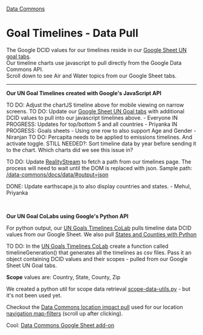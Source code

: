 [Data Commons](../../)

# Goal Timelines - Data Pull

The Google DCID values for our timelines reside in our <a href="https://docs.google.com/spreadsheets/d/1IGyvcMV5wkGaIWM5dyB-vQIXXZFJUMV3WRf_UmyLkRk/edit?usp=sharing" target="googleUnGoals">Google Sheet UN goal tabs</a>.  
Our timeline charts use javascript to pull directly from the Google Data Commons API.  
Scroll down to see Air and Water topics from our Google Sheet tabs.

---

**Our UN Goal Timelines created with Google's JavaScript API**

TO DO: Adjust the chartJS timeline above for mobile viewing on narrow screens.
TO DO: Update our [Google Sheet UN Goal tabs](https://docs.google.com/spreadsheets/d/1IGyvcMV5wkGaIWM5dyB-vQIXXZFJUMV3WRf_UmyLkRk/edit?usp=sharing) with additional DCID values to pull into our javascript timelines above. - Everyone
IN PROGRESS: Updates for top/bottom 5 and all countries - Priyanka
IN PROGRESS: Goals sheets - Using one row to also support Age and Gender - Niranjan
TO DO: Percapita needs to be applied to emissions timelines. And activate toggle.
STILL NEEDED?: Sort timeline data by year before sending it to the chart. Which charts did we see this issue in?

TO DO: Update [RealityStream](/realitystream/models/) to fetch a path from our timelines page. The process will need to wait until the DOM is replaced with json. Sample path: [/data-commons/docs/data/#output=json](https://model.earth/data-commons/docs/data/#output=json)

<!--
[Our Run Models Colab](https://colab.research.google.com/drive/1zu0WcCiIJ5X3iN1Hd1KSW4dGn0JuodB8?usp=sharing#scrollTo=Z12cWU4y09on) already includes a process for saving CSV files to GitHub. The relevant part happens around saving the integrated dataset to the repo.
-->

<!--
Abhishek L may also have .ipynb files that generate .csv files locally. The output .csv could be sent to a fork of [data-commons](https://github.com/ModelEarth/data-commons) in a folder added at data-common/docs/data.
-->


<!--
TO DO: Also update our [Data Commons Timelines CoLab](https://colab.research.google.com/drive/1PF8wojIOHxDCdmadsAdkpHnb-An1ymEh?usp=sharing)
-->

<!--
TO DO: In the UN Goals Colab, the [country.csv timeline output Abhishek created](https://github.com/ModelEarth/community-data/tree/master/locations/datacommons) can be output to data-commons/docs/data/air/[dcid].csv.  
Then delete the country.csv file
-->

DONE: Update earthscape.js to also display countries and states. - Mehul, Priyanka

<!--
Earlier dev page:
/data-pipeline/timelines/earthscape/datacommons.html#country=IN,CN,US
-->
<br>

**Our UN Goal CoLabs using Google's Python API**

For python output, our [UN Goals Timelines CoLab](https://colab.research.google.com/drive/1LZC8ot8skRMtD4DnokDjYXH6B73WinYP?usp=sharing) pulls timeline data DCID values from our Google Sheet. We also pull [States and Counties with Python](https://colab.research.google.com/drive/1CsIjLujiiBoGJlIHCBvDZit3QSVg07zR?usp=sharing)

TO DO: In the [UN Goals Timelines CoLab](https://colab.research.google.com/drive/1LZC8ot8skRMtD4DnokDjYXH6B73WinYP?usp=sharing) create a function called timelineGeneration() that generates all the timelines as csv files. Pass it an object containing DCID values and their scopes - pulled from our Google Sheet UN Goal tabs.

**Scope** values are: Country, State, County, Zip

We created a python util for scope data retrieval [scope-data-utils.py](https://github.com/ModelEarth/data-commons/blob/main/docs/data/python/scope-data-utils.py) - but it's not been used yet.

Checkout the [Data Commons location impact pull](/localsite/info/data/map-filters) used for our location [navigation map-filters](#geoview=country) (scroll up after clicking).

Cool: [Data Commons Google Sheet add-on](https://docs.datacommons.org/api/sheets/)

<!--
Apply the valid year range from the Google Sheet row in **StartYear** and **EndYear**

We could include an OmitLocations column if some countries lack emissions data.
-->
